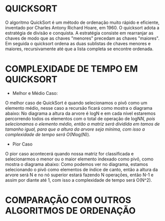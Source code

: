 # QUICKSORT 

O algoritmo QuickSort é um método de ordenação muito rápido e eficiente, inventado por Charles Antony Richard Hoare, em 1960. O quicksort adota a estratégia de divisão e conquista. 
A estratégia consiste em rearranjar as chaves de modo que as chaves "menores" precedam as chaves "maiores". Em seguida o quicksort ordena as duas sublistas de chaves menores e maiores, recursivamente até que a lista completa se encontre ordenada. 


# COMPLEXIDADE DE TEMPO EM QUICKSORT 

* Melhor e Médio Caso:

O melhor caso de QuickSort é quando selecionamos o pivô como um elemento médio, nesse caso a recursão ficará como mostra o diagrama abaixo: 
No diagrama a altura da arvore é logN e em cada nível estaremos percorrendo todos os elementos com o total de operação de logN*N, pois selecionamos o elemento médio, então a matriz será dividida em tamos de tamanho igual, para que a altura da arvore seja mínima, com isso a complexidade de tempo será O(N*log(N)). 

* Pior Caso 

O pior caso acontecerá quando nossa matriz for classificada e selecionarmos o menor ou o maior elemento indexado como pivô, como mostra o diagrama abaixo: 
Como podemos ver no diagrama, estamos selecionando o pivô como elementos de índice de canto, então a altura da arvore será N e no nó superior estará fazendo N operações, então N-1 e assim por diante até 1, com isso a complexidade de tempo será O(N^2). 

# COMPARAÇÃO COM OUTROS ALGORITMOS DE ORDENAÇÃO 

 

 
